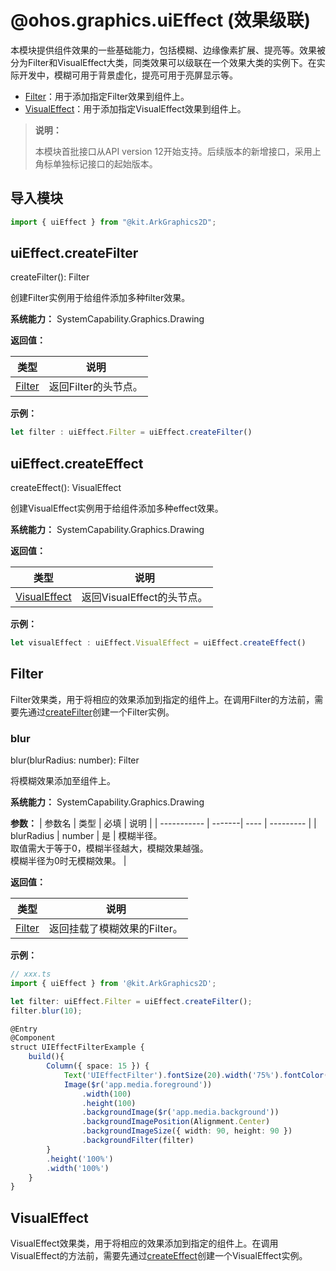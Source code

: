 # @ohos.graphics.uiEffect (效果级联)

<!--Kit: ArkGraphics 2D-->
<!--Subsystem: Graphics-->
<!--Owner: @hanamaru-->
<!--Designer: @comicchang-->
<!--Tester: @gcw_fsLqk7gL-->

本模块提供组件效果的一些基础能力，包括模糊、边缘像素扩展、提亮等。效果被分为Filter和VisualEffect大类，同类效果可以级联在一个效果大类的实例下。在实际开发中，模糊可用于背景虚化，提亮可用于亮屏显示等。

- [Filter](#filter)：用于添加指定Filter效果到组件上。
- [VisualEffect](#visualeffect)：用于添加指定VisualEffect效果到组件上。

> **说明：**
> 
> 本模块首批接口从API version 12开始支持。后续版本的新增接口，采用上角标单独标记接口的起始版本。

## 导入模块

```ts
import { uiEffect } from "@kit.ArkGraphics2D";
```

## uiEffect.createFilter
createFilter(): Filter

创建Filter实例用于给组件添加多种filter效果。

**系统能力：** SystemCapability.Graphics.Drawing

**返回值：**

| 类型              | 说明                 |
| ------------------| ------------------- |
| [Filter](#filter) | 返回Filter的头节点。 |

**示例：**

```ts
let filter : uiEffect.Filter = uiEffect.createFilter()
```

## uiEffect.createEffect
createEffect(): VisualEffect

创建VisualEffect实例用于给组件添加多种effect效果。

**系统能力：** SystemCapability.Graphics.Drawing

**返回值：**

| 类型                          | 说明                       |
| ----------------------------- | ------------------------- |
| [VisualEffect](#visualeffect) | 返回VisualEffect的头节点。 |

**示例：**

```ts
let visualEffect : uiEffect.VisualEffect = uiEffect.createEffect()
```

## Filter
Filter效果类，用于将相应的效果添加到指定的组件上。在调用Filter的方法前，需要先通过[createFilter](#uieffectcreatefilter)创建一个Filter实例。

### blur
blur(blurRadius: number): Filter

将模糊效果添加至组件上。

**系统能力：** SystemCapability.Graphics.Drawing

**参数：**
| 参数名       | 类型   | 必填 | 说明       |
| ----------- | -------| ---- | --------- |
| blurRadius  | number | 是   | 模糊半径。<br/>取值需大于等于0，模糊半径越大，模糊效果越强。<br/>模糊半径为0时无模糊效果。 |

**返回值：**

| 类型               | 说明                       |
| ----------------- | -------------------------- |
| [Filter](#filter) | 返回挂载了模糊效果的Filter。 |

**示例：**

```ts
// xxx.ts
import { uiEffect } from '@kit.ArkGraphics2D';

let filter: uiEffect.Filter = uiEffect.createFilter();
filter.blur(10);

@Entry
@Component
struct UIEffectFilterExample {
    build(){
        Column({ space: 15 }) {
            Text('UIEffectFilter').fontSize(20).width('75%').fontColor('#DCDCDC')
            Image($r('app.media.foreground'))
                .width(100)
                .height(100)
                .backgroundImage($r('app.media.background'))
                .backgroundImagePosition(Alignment.Center)
                .backgroundImageSize({ width: 90, height: 90 })
                .backgroundFilter(filter)
        }
        .height('100%')
        .width('100%')
    }
}
```

## VisualEffect
VisualEffect效果类，用于将相应的效果添加到指定的组件上。在调用VisualEffect的方法前，需要先通过[createEffect](#uieffectcreateeffect)创建一个VisualEffect实例。